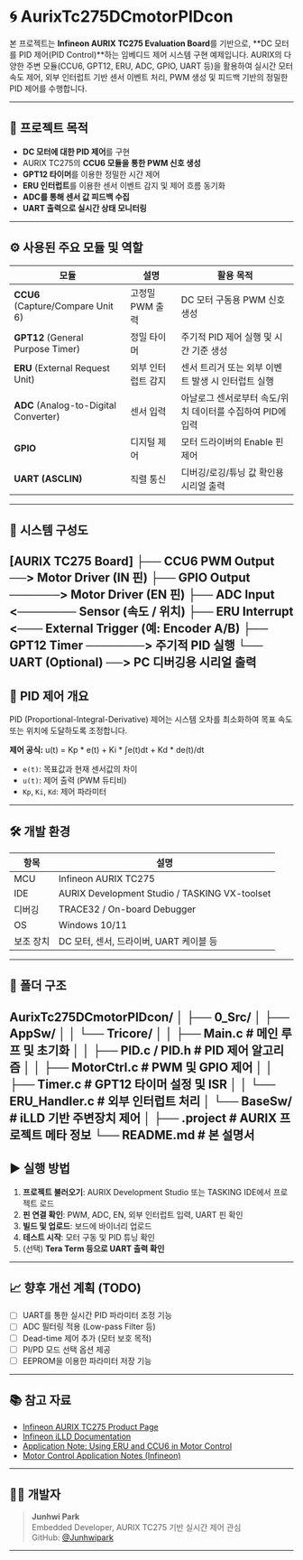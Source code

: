 # 🌀 AurixTc275DCmotorPIDcon

본 프로젝트는 **Infineon AURIX TC275 Evaluation Board**를 기반으로, **DC 모터를 PID 제어(PID Control)**하는 임베디드 제어 시스템 구현 예제입니다. AURIX의 다양한 주변 모듈(CCU6, GPT12, ERU, ADC, GPIO, UART 등)을 활용하여 실시간 모터 속도 제어, 외부 인터럽트 기반 센서 이벤트 처리, PWM 생성 및 피드백 기반의 정밀한 PID 제어를 수행합니다.

---

## 📌 프로젝트 목적

- **DC 모터에 대한 PID 제어**를 구현
- AURIX TC275의 **CCU6 모듈을 통한 PWM 신호 생성**
- **GPT12 타이머**를 이용한 정밀한 시간 제어
- **ERU 인터럽트**를 이용한 센서 이벤트 감지 및 제어 흐름 동기화
- **ADC를 통해 센서 값 피드백 수집**
- **UART 출력으로 실시간 상태 모니터링**

---

## ⚙️ 사용된 주요 모듈 및 역할

| 모듈 | 설명 | 활용 목적 |
|------|------|-----------|
| **CCU6** (Capture/Compare Unit 6) | 고정밀 PWM 출력 | DC 모터 구동용 PWM 신호 생성 |
| **GPT12** (General Purpose Timer) | 정밀 타이머 | 주기적 PID 제어 실행 및 시간 기준 생성 |
| **ERU** (External Request Unit) | 외부 인터럽트 감지 | 센서 트리거 또는 외부 이벤트 발생 시 인터럽트 실행 |
| **ADC** (Analog-to-Digital Converter) | 센서 입력 | 아날로그 센서로부터 속도/위치 데이터를 수집하여 PID에 입력 |
| **GPIO** | 디지털 제어 | 모터 드라이버의 Enable 핀 제어 |
| **UART (ASCLIN)** | 직렬 통신 | 디버깅/로깅/튜닝 값 확인용 시리얼 출력 |

---

## 🧩 시스템 구성도
[AURIX TC275 Board]
├── CCU6 PWM Output ──> Motor Driver (IN 핀)
├── GPIO Output ──────> Motor Driver (EN 핀)
├── ADC Input <─────── Sensor (속도 / 위치)
├── ERU Interrupt <─── External Trigger (예: Encoder A/B)
├── GPT12 Timer ───────> 주기적 PID 실행
└── UART (Optional) ──> PC 디버깅용 시리얼 출력
---

## 🧠 PID 제어 개요

PID (Proportional-Integral-Derivative) 제어는 시스템 오차를 최소화하여 목표 속도 또는 위치에 도달하도록 조정합니다.

**제어 공식:**
u(t) = Kp * e(t) + Ki * ∫e(t)dt + Kd * de(t)/dt
- `e(t)`: 목표값과 현재 센서값의 차이
- `u(t)`: 제어 출력 (PWM 듀티비)
- `Kp`, `Ki`, `Kd`: 제어 파라미터

---

## 🛠️ 개발 환경

| 항목 | 설명 |
|------|------|
| MCU | Infineon AURIX TC275 |
| IDE | AURIX Development Studio / TASKING VX-toolset |
| 디버깅 | TRACE32 / On-board Debugger |
| OS | Windows 10/11 |
| 보조 장치 | DC 모터, 센서, 드라이버, UART 케이블 등 |

---

## 📁 폴더 구조
AurixTc275DCmotorPIDcon/
│
├── 0_Src/
│   ├── AppSw/
│   │   └── Tricore/
│   │       ├── Main.c         # 메인 루프 및 초기화
│   │       ├── PID.c / PID.h  # PID 제어 알고리즘
│   │       ├── MotorCtrl.c    # PWM 및 GPIO 제어
│   │       ├── Timer.c        # GPT12 타이머 설정 및 ISR
│   │       └── ERU_Handler.c  # 외부 인터럽트 처리
│   └── BaseSw/                # iLLD 기반 주변장치 제어
│
├── .project                   # AURIX 프로젝트 메타 정보
└── README.md                  # 본 설명서
---

## ▶️ 실행 방법

1. **프로젝트 불러오기**: AURIX Development Studio 또는 TASKING IDE에서 프로젝트 로드  
2. **핀 연결 확인**: PWM, ADC, EN, 외부 인터럽트 입력, UART 핀 확인  
3. **빌드 및 업로드**: 보드에 바이너리 업로드  
4. **테스트 시작**: 모터 구동 및 PID 튜닝 확인  
5. (선택) **Tera Term 등으로 UART 출력 확인**  

---

## 📈 향후 개선 계획 (TODO)

- [ ] UART를 통한 실시간 PID 파라미터 조정 기능  
- [ ] ADC 필터링 적용 (Low-pass Filter 등)  
- [ ] Dead-time 제어 추가 (모터 보호 목적)  
- [ ] PI/PD 모드 선택 옵션 제공  
- [ ] EEPROM을 이용한 파라미터 저장 기능  

---

## 📚 참고 자료

- [Infineon AURIX TC275 Product Page](https://www.infineon.com/cms/en/product/microcontroller/32-bit-tricore-microcontroller/aurix-tc275/)
- [Infineon iLLD Documentation](https://www.infineon.com/cms/en/tools/aurix-development-studio/)
- [Application Note: Using ERU and CCU6 in Motor Control](https://www.infineon.com/)
- [Motor Control Application Notes (Infineon)](https://www.infineon.com/cms/en/applications/industrial/motor-control/)

---

## 🙋‍♂️ 개발자

> **Junhwi Park**  
> Embedded Developer, AURIX TC275 기반 실시간 제어 관심  
> GitHub: [@Junhwipark](https://github.com/Junhwipark)

---

